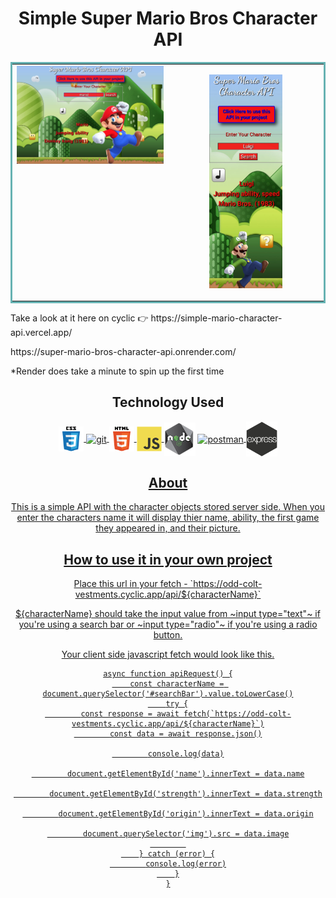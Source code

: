 <h1 align="center">Simple Super Mario Bros Character API</h1>
<table bordercolor="#66b2b2">

<tr>
<td width="50%" valign="top">
<img src="images/read.png" />
</td>

<td width="50%" valign="top">
<p align="center"><img width="50%" height="50%" src="images/readm.jpg" /></p>       
</td>
</tr>
</table>

<p>Take a look at it here on cyclic 👉 https://simple-mario-character-api.vercel.app/</p>
<p>https://super-mario-bros-character-api.onrender.com/</p>
<p>*Render does take a minute to spin up the first time</p>

<h2 align="center">Technology Used</h2>
    <p align="center"> 
    <a href="https://www.w3schools.com/css/" target="_blank"
            rel="noreferrer"> <img align="center"
                src="https://raw.githubusercontent.com/devicons/devicon/master/icons/css3/css3-original-wordmark.svg"
                alt="css3" width="40" height="40" /> </a> 
    <a href="https://git-scm.com/" target="_blank"
            rel="noreferrer"> <img align="center" src="https://www.vectorlogo.zone/logos/git-scm/git-scm-icon.svg" alt="git" width="40"
                height="40" /> </a> 
    <a href="https://www.w3.org/html/" target="_blank" rel="noreferrer"> <img align="center"
                src="https://raw.githubusercontent.com/devicons/devicon/master/icons/html5/html5-original-wordmark.svg"
                alt="html5" width="40" height="40" /> </a> 
    <a href="https://developer.mozilla.org/en-US/docs/Web/JavaScript" target="_blank" rel="noreferrer"> <img align="center"
                src="https://raw.githubusercontent.com/devicons/devicon/master/icons/javascript/javascript-original.svg"
                alt="javascript" width="40" height="40" /> </a> 
           <!--- <a href="https://nodejs.org" target="_blank"
            rel="noreferrer"> <img
                src="https://raw.githubusercontent.com/devicons/devicon/master/icons/nodejs/nodejs-original-wordmark.svg"
                alt="nodejs" width="40" height="40" /> </a> --->
                <img align="center" width="50px" src="images/node.png" alt="node.js" />
                <a href="https://postman.com" target="_blank"
            rel="noreferrer"> <img align="center" src="https://www.vectorlogo.zone/logos/getpostman/getpostman-icon.svg" alt="postman"
                width="40" height="40" /> </a> 
                <img align="center" width="50px" src="images/express.png" alt="express.js" />
     <a align="center" href="https://www.photoshop.com/en" target="_blank" rel="noreferrer"> </p>
     
<h2 align="center">About</h2>
<p>This is a simple API with the character objects stored server side. When you enter the characters name it will display thier name, ability, the first game they appeared in, and their picture.
     
<h2 align="center">How to use it in your own project</h2>
<p>Place this url in your fetch - `https://odd-colt-vestments.cyclic.app/api/${characterName}`</p>
<p>${characterName} should take the input value from ~input type="text"~ if you're using a search bar or ~input type="radio"~ if you're using a radio button.</p>
<p>Your client side javascript fetch would look like this.</p>

```
async function apiRequest() {
    const characterName = document.querySelector('#searchBar').value.toLowerCase()
    try {
        const response = await fetch(`https://odd-colt-vestments.cyclic.app/api/${characterName}`)
        const data = await response.json()

        console.log(data)

        document.getElementById('name').innerText = data.name

        document.getElementById('strength').innerText = data.strength

        document.getElementById('origin').innerText = data.origin

        document.querySelector('img').src = data.image
        
    } catch (error) {
        console.log(error)
    }
}
```

